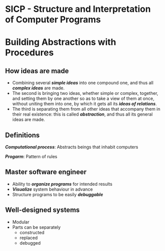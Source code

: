 # SICP - Structure and Interpretation of Computer Programs

# Building Abstractions with Procedures

## How ideas are made
- Combining several **_simple ideas_** into one compound one, and thus all **_complex ideas_** are made.
- The second is bringing two ideas, whether simple or complex, together, and setting them by one another so as to take a view of them at once, without uniting them into one, by which it gets all its **_ideas of relations_**.
- The third is separating them from all other ideas that accompany them in their real existence: this is called **_abstraction_**, and thus all its general ideas are made.

## Definitions
**_Computational process_**: Abstracts beings that inhabit computers

**_Progarm_**: Pattern of rules

## Master software engineer
- Ability to **_organize programs_** for intended results
- **_Visualize_** system behaviour in advance
- Structure programs to be easily **_debuggable_**

## Well-designed systems
- Modular
- Parts can be separately
  - constructed
  - replaced
  - debugged